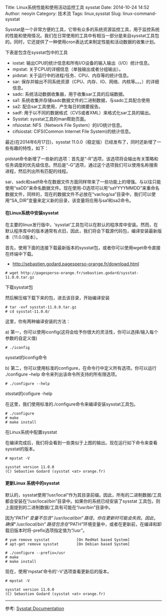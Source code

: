 Title: Linux系统性能和使用活动监控工具 sysstat
Date: 2014-10-24 14:52
Author: neoyin
Category: 技术流
Tags: linux,sysstat
Slug: linux-command-sysstat

Sysstat是一个非常方便的工具，它带有众多的系统资源监控工具，用于监控系统的性能和使用情况。我们在日常使用的工具中有相当一部分是来自sysstat工具包的。同时，它还提供了一种使用cron表达式来制定性能和活动数据的收集计划。

<!-- more -->

下表是包含在sysstat包中的工具

- iostat: 输出CPU的统计信息和所有I/O设备的输入输出（I/O）统计信息。
- mpstat: 关于CPU的详细信息（单独输出或者分组输出）。
- pidstat: 关于运行中的进程/任务、CPU、内存等的统计信息。
- sar: 保存并输出不同系统资源（CPU、内存、IO、网络、内核等。。。）的详细信息。
- sadc: 系统活动数据收集器，用于收集sar工具的后端数据。
- sa1: 系统收集并存储sadc数据文件的二进制数据，与sadc工具配合使用
- sa2: 配合sar工具使用，产生每日的摘要报告。
- sadf: 用于以不同的数据格式（CVS或者XML）来格式化sar工具的输出。
- Sysstat: sysstat工具的man帮助页面。
- nfsiostat: NFS（Network File System）的I/O统计信息。
- cifsiostat: CIFS(Common Internet File System)的统计信息。

最近(在2014年6月17日)，sysstat 11.0.0（稳定版）已经发布了，同时还新增了一些有趣的特性，如下：

pidstat命令新增了一些新的选项：首先是“-R”选项，该选项将会输出有关策略和任务调度的优先级信息。然后是“-G”选项，通过这个选项我们可以使用名称搜索进程，然后列出所有匹配的线程。

sar、sadc和sadf命令在数据文件方面同样带来了一些功能上的增强。与以往只能使用“saDD”来命名数据文件。现在使用-D选项可以用“saYYYYMMDD”来重命名数据文件，同样的，现在的数据文件不必放在“var/log/sa”目录中，我们可以使用“SA_DIR”变量来定义新的目录，该变量将应用与sa1和sa2命令。

#### 在Linux系统中安装sysstat

在主要的linux发行版中，‘sysstat’工具包可以在默认的程序库中安装。然而，在默认程序库中的版本通常有点旧，因此，我们将会下载源代码包，编译安装最新版本（11.0.0版本）。

首先，使用下面的连接下载最新版本的sysstat包，或者你可以使用wget命令直接在终端中下载。

- http://sebastien.godard.pagesperso-orange.fr/download.html
```
# wget http://pagesperso-orange.fr/sebastien.godard/sysstat-11.0.0.tar.gz
```
下载sysstat包

然后解压缩下载下来的包，进去该目录，开始编译安装
```
# tar -xvf sysstat-11.0.0.tar.gz 
# cd sysstat-11.0.0/
```

这里，你有两种编译安装的方法：

a)
第一，你可以使用iconfig(这将会给予你很大的灵活性，你可以选择/输入每个参数的自定义值)
```
# ./iconfig
```

sysstat的iconfig命令

b)
第二，你可以使用标准的configure，在命令行中定义所有选项。你可以运行 ./configure –help 命令来列出该命令所支持的所有限选项。

```
# ./configure --help
```

stsstat的cofigure -help

在这里，我们使用标准的./configure命令来编译安装sysstat工具包。

```
# ./configure
# make
# make install
```

在Linux系统中配置sysstat

在编译完成后，我们将会看到一些类似于上图的输出。现在运行如下命令来查看sysstat的版本。
```
# mpstat -V
 
sysstat version 11.0.0
(C) Sebastien Godard (sysstat <at> orange.fr)
```
#### 更新Linux 系统中的sysstat

默认的，sysstat使用“/usr/local”作为其目录前缀。因此，所有的二进制数据/工具都会安装在“/usr/local/bin”目录中。如果你的系统已经安装了sysstat 工具包，则上面提到的二进制数据/工具有可能在“/usr/bin”目录中。

因为“$PATH”变量不包含“/usr/local/bin”路径，你在更新时可能会失败。因此，确保“/usr/local/bin”路径包含在“$PATH”环境变量中，或者在更新前，在编译和卸载旧版本时将-prefix选项指定值为“/usr”。
```
# yum remove sysstat            [On RedHat based System]
# apt-get remove sysstat        [On Debian based System]

# ./configure --prefix=/usr
# make
# make install
```
现在，使用‘mpstat’命令的‘-V’选项查看更新后的版本。
```
# mpstat -V
 
sysstat version 11.0.0
(C) Sebastien Godard (sysstat <at> orange.fr)
```
---

参考:
[ Sysstat Documentation](http://sebastien.godard.pagesperso-orange.fr/documentation.html)




